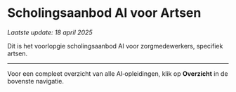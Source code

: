 # Scholingsaanbod AI voor Artsen

*Laatste update: 18 april 2025*

Dit is het voorlopgie scholingsaanbod AI voor zorgmedewerkers, specifiek artsen.


---

Voor een compleet overzicht van alle AI‑opleidingen, klik op **Overzicht** in de bovenste navigatie.
